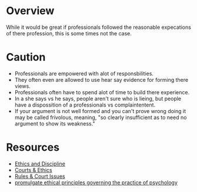 # Overview
While it would be great if professionals followed the reasonable expecations of there profession, this is some times not the case. 

# Caution
- Professionals are empowered with alot of responsbilities. 
- They often even are allowed to use hear say evidence for forming there views. 
- Professionals often have to spend alot of time to build there experience.
- In a she says vs he says, people aren't sure who is lieing, but people have a dispossition of a professionals vs complaintentent. 
- If your argument is not well formed and you can't prove wrong doing it may be called frivolous, meaning, "so clearly insufficient as to need no argument to show its weakness."

# Resources
- [Ethics and Discipline](https://www.courts.mo.gov/page.jsp?id=109856)
- [Courts & Ethics](https://www.courts.mo.gov/courts/ClerkHandbooksP2RulesOnly.nsf/c0c6ffa99df4993f86256ba50057dcb8/d153570411e917e686256ca60052122a?OpenDocument)
- [Rules & Court Issues](https://www.courts.mo.gov/page.jsp?id=667)
- [promulgate ethical principles governing the practice of psychology](https://casetext.com/regulation/missouri-administrative-code/title-20-department-of-commerce-and-insurance/division-2235-state-committee-of-psychologists/chapter-5-rules-of-conduct/section-20-csr-2235-5030-ethical-rules-of-conduct)